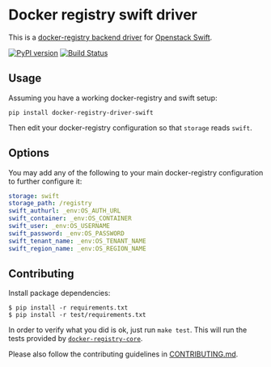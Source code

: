 # Docker registry swift driver

This is a [docker-registry backend driver][registry-core] for
[Openstack Swift](http://docs.openstack.org/developer/swift/).

[![PyPI version][pypi-image]][pypi-url]
[![Build Status][travis-image]][travis-url]

## Usage

Assuming you have a working docker-registry and swift setup:

```
pip install docker-registry-driver-swift
```

Then edit your docker-registry configuration so that `storage` reads `swift`.


## Options

You may add any of the following to your main docker-registry configuration to further configure it:

```yaml
storage: swift
storage_path: /registry
swift_authurl: _env:OS_AUTH_URL
swift_container: _env:OS_CONTAINER
swift_user: _env:OS_USERNAME
swift_password: _env:OS_PASSWORD
swift_tenant_name: _env:OS_TENANT_NAME
swift_region_name: _env:OS_REGION_NAME
```

## Contributing

Install package dependencies:

```
$ pip install -r requirements.txt
$ pip install -r test/requirements.txt
```

In order to verify what you did is ok, just run `make test`. This will run the tests
provided by [`docker-registry-core`][registry-core].

Please also follow the contributing guidelines in [CONTRIBUTING.md](CONTRIBUTING.md).

[pypi-url]: https://pypi.python.org/pypi/docker-registry-driver-swift
[pypi-image]: https://badge.fury.io/py/docker-registry-driver-swift.svg
[registry-core]: https://github.com/dotcloud/docker-registry/tree/master/depends/docker-registry-core
[travis-url]: http://travis-ci.org/bacongobbler/docker-registry-driver-swift
[travis-image]: https://secure.travis-ci.org/bacongobbler/docker-registry-driver-swift.png?branch=master

